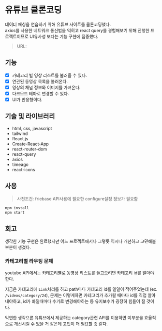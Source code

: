 # 유튜브 클론코딩
데이터 패칭을 연습하기 위해 유튜브 사이트를 클론코딩했다. <br>
axios를 사용한 네트워크 통신법을 익히고 react query를 경험해보기 위해 진행한 프로젝트이므로 UI유사성 보다는 기능 구현에 집중했다.

> URL:


## 기능
- [x] 카테고리 별 영상 리스트를 불러올 수 있다.
- [x] 연관된 동영상 목록을 불러온다.
- [x] 영상의 채널 정보와 이미지를 가져온다.
- [x] 다크모드 테마로 변경할 수 있다.
- [x] UI가 반응형이다.

## 기술 및 라이브러리
- html, css, javascript
- tailwind
- React.js
- Create-React-App
- react-router-dom
- react-query
- axios
- timeago
- react-icons

## 사용
> 사전조건: friebase API사용에 필요한 configure설정 정보가 필요함
```js
npm install
npm start
```

## 회고
생각한 기능 구현은 완료했지만 어느 프로젝트에서나 그렇듯 역시나 개선하고 고민해볼 부분이 생겼다. <br>
### 카테고리별 라우팅 문제
youtube API에서는 카테고리별로 동영상 리스트를 들고오려면 카테고리 id를 알아야 한다.   

지금은 카테고리에 `Link`처리를 하고 path마다 카테고리 id를 일일이 적어주었는데 (ex. `/videos/category/24`), 문제는 이렇게하면 카테고리가 추가될 때마다 id를 직접 알아내야하고, id가 바뀔때마다 수기로 변경해야하는 등 유지보수가 굉장히 힘들어 질 것이다.   

막연한 생각으론 유튜브에서 제공하는 category관련 API를 이용하면 이부분을 효율적으로 개선시킬 수 있을 거 같은데 고민이 더 필요할 것 같다.

